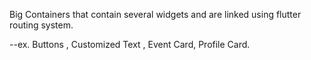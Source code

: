Big Containers that contain several widgets and are linked using flutter routing system.

--ex. Buttons , Customized Text , Event Card, Profile Card.


